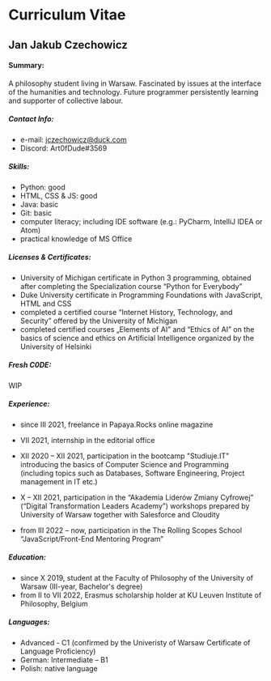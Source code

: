 # Curriculum Vitae 
## Jan Jakub Czechowicz

#### Summary:  
A philosophy student living in Warsaw. Fascinated by issues at the interface of the humanities and technology. Future programmer persistently learning and supporter of collective labour.

##### Contact Info: 
- e-mail: jczechowicz@duck.com
- Discord: Art0fDude#3569 

##### Skills: 
- Python: good
- HTML, CSS & JS: good
- Java: basic
- Git: basic
- computer literacy; including IDE software (e.g.: PyCharm, IntelliJ IDEA or Atom)
- practical knowledge of MS Office

##### Licenses & Certificates:
- University of Michigan certificate in Python 3 programming, obtained after completing the Specialization course “Python for Everybody”
- Duke University certificate in Programming Foundations with JavaScript, HTML and CSS
- completed a certified course “Internet History, Technology, and Security” offered by the University of Michigan
- completed certified courses „Elements of AI” and “Ethics of AI” on the basics of science and ethics on Artificial Intelligence organized by the University of Helsinki

##### Fresh C0DE: 
WIP

##### Experience: 
- since III 2021, freelance in Papaya.Rocks online magazine 
- VII 2021, internship in the editorial office

- XII 2020 – XII 2021, participation in the bootcamp "Studiuje.IT" introducing the basics of Computer Science and Programming (including topics such as Databases, Software Engineering, Project management in IT etc.)
- X – XII 2021, participation in the “Akademia Liderów Zmiany Cyfrowej” (“Digital Transformation Leaders Academy”) workshops prepared by University of Warsaw together with Salesforce and Cloudity
- from III 2022 – now, participation in the The Rolling Scopes School “JavaScript/Front-End Mentoring Program”

##### Education: 
- since X 2019, student at the Faculty of Philosophy of the University of Warsaw (III-year, Bachelor's degree) 
- from II to VII 2022, Erasmus scholarship holder at KU Leuven Institute of Philosophy, Belgium

##### Languages: 
- Advanced - C1 (confirmed by the Univeristy of Warsaw Certificate of Language Proficiency)
- German: Intermediate – B1
- Polish: native language     
